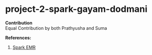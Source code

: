 # project-2-spark-gayam-dodmani
**Contribution**  
Equal Contribution by both Prathyusha and Suma

**References:**  
1. [Spark EMR](https://github.com/Aliga8or/csds-spark-emr)
